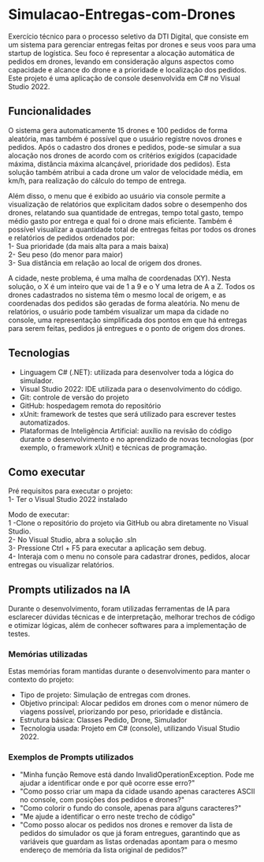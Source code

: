 # Simulacao-Entregas-com-Drones
Exercício técnico para o processo seletivo da DTI Digital, que consiste em um sistema para gerenciar entregas feitas por drones e seus voos para uma startup de logística. Seu foco é representar a alocação automática de pedidos em drones, levando em consideração alguns aspectos como capacidade e alcance do drone e a prioridade e localização dos pedidos. Este projeto é uma aplicação de console desenvolvida em C# no Visual Studio 2022.

## Funcionalidades
O sistema gera automaticamente 15 drones e 100 pedidos de forma aleatória, mas também é possível que o usuário registre novos drones e pedidos. Após o cadastro dos drones e pedidos, pode-se simular a sua alocação nos drones de acordo com os critérios exigidos (capacidade máxima, distância máxima alcançável, prioridade dos pedidos). Esta solução também atribui a cada drone um valor de velocidade média, em km/h, para realização do cálculo do tempo de entrega.

Além disso, o menu que é exibido ao usuário via console permite a visualização de relatórios que explicitam dados sobre o desempenho dos drones, relatando sua quantidade de entregas, tempo total gasto, tempo médio gasto por entrega e qual foi o drone mais eficiente. Também é possível visualizar a quantidade total de entregas feitas por todos os drones e relatórios de pedidos ordenados por:  
1- Sua prioridade (da mais alta para a mais baixa)  
2- Seu peso (do menor para maior)  
3- Sua distância em relação ao local de origem dos drones.  
 
A cidade, neste problema, é uma malha de coordenadas (XY). Nesta solução, o X é um inteiro que vai de 1 a 9 e o Y uma letra de A a Z. Todos os drones cadastrados no sistema têm o mesmo local de origem, e as coordenadas dos pedidos são geradas de forma aleatória. No menu de relatórios, o usuário pode também visualizar um mapa da cidade no console, uma representação simplificada dos pontos em que há entregas para serem feitas, pedidos já entregues e o ponto de origem dos drones.   


## Tecnologias
- Linguagem C# (.NET): utilizada para desenvolver toda a lógica do simulador.  
- Visual Studio 2022: IDE utilizada para o desenvolvimento do código.  
- Git: controle de versão do projeto  
- GitHub: hospedagem remota do repositório  
- xUnit: framework de testes que será utilizado para escrever testes automatizados.  
- Plataformas de Inteligência Artificial: auxílio na revisão do código durante o desenvolvimento e no aprendizado de novas tecnologias (por exemplo, o framework xUnit) e técnicas de programação.  

## Como executar
Pré requisitos para executar o projeto:  
1- Ter o Visual Studio 2022 instalado

Modo de executar:  
1 -Clone o repositório do projeto via GitHub ou abra diretamente no Visual Studio.  
2- No Visual Studio, abra a solução .sln  
3- Pressione Ctrl + F5 para executar a aplicação sem debug.  
4- Interaja com o menu no console para cadastrar drones, pedidos, alocar entregas ou visualizar relatórios.

## Prompts utilizados na IA
Durante o desenvolvimento, foram utilizadas ferramentas de IA para esclarecer dúvidas técnicas e de interpretação, melhorar trechos de código e otimizar lógicas, além de conhecer softwares para a implementação de testes.  

 ### Memórias utilizadas
 Estas memórias foram mantidas durante o desenvolvimento para manter o contexto do projeto:  
- Tipo de projeto: Simulação de entregas com drones.  
- Objetivo principal: Alocar pedidos em drones com o menor número de viagens possível, priorizando por peso, prioridade e distância.  
- Estrutura básica: Classes Pedido, Drone, Simulador  
- Tecnologia usada: Projeto em C# (console), utilizando Visual Studio 2022.

### Exemplos de Prompts utilizados
- "Minha função Remove está dando InvalidOperationException. Pode me ajudar a identificar onde e por quê ocorre esse erro?"  
- "Como posso criar um mapa da cidade usando apenas caracteres ASCII no console, com posições dos pedidos e drones?"
- "Como colorir o fundo do console, apenas para alguns caracteres?"
- "Me ajude a identificar o erro neste trecho de código"
- "Como posso alocar os pedidos nos drones e remover da lista de pedidos do simulador os que já foram entregues, garantindo que as variáveis que guardam as listas ordenadas apontam para o mesmo endereço de memória da lista original de pedidos?"
